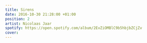 ```yaml
---
title: Sirens
date: 2016-10-30 21:28:00 +01:00
position: 2
artist: Nicolaas Jaar
spotify: https://open.spotify.com/album/2EvZiOMBlC9b5hbjbZCjZv
cover: 
---
```


